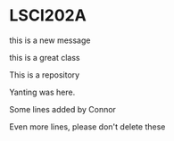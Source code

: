 # LSCI202A
this is a new message

this is a great class 

This is a repository

Yanting was here.

Some lines added by Connor

Even more lines, please don't delete these
